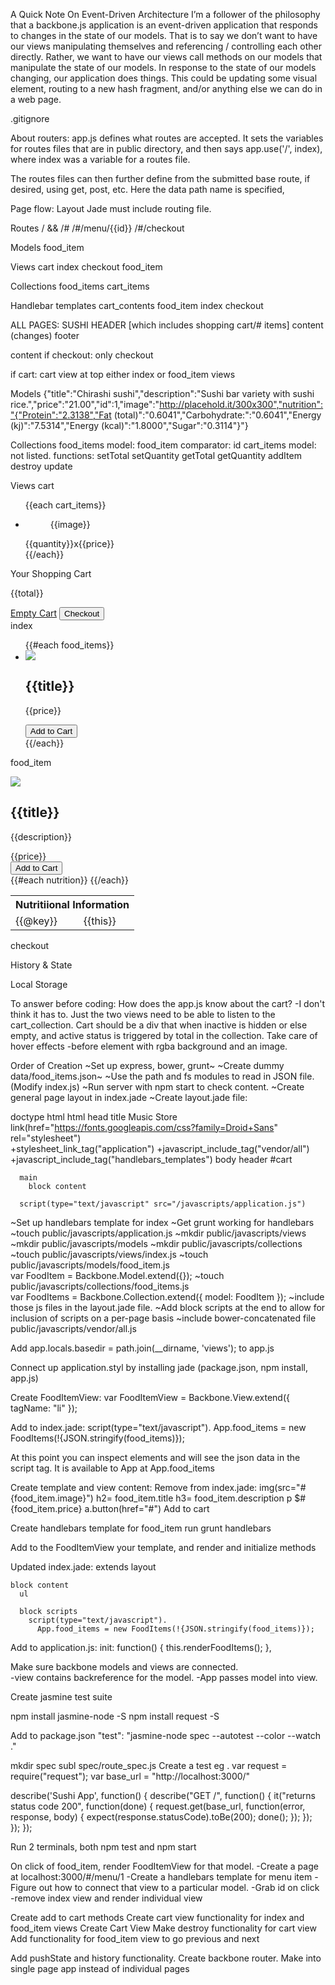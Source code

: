 A Quick Note On Event-Driven Architecture
I’m a follower of the philosophy that a backbone.js application is an event-driven application that responds to changes in the state of our models. That is to say we don’t want to have our views manipulating themselves and referencing / controlling each other directly. Rather, we want to have our views call methods on our models that manipulate the state of our models. In response to the state of our models changing, our application does things. This could be updating some visual element, routing to a new hash fragment, and/or anything else we can do in a web page.

.gitignore

About routers:
  app.js defines what routes are accepted. It sets the variables for routes files that are in public directory, and then says app.use('/', index), where index was a variable for a routes file.

  The routes files can then further define from the submitted base route, if desired, using get, post, etc. Here the data path name is specified, 

Page flow:
Layout Jade must include routing file. 

Routes
/ && /#
/#/menu/{{id}}
/#/checkout

Models
food_item

Views
  cart
  index
  checkout
  food_item

Collections
  food_items
  cart_items

Handlebar templates
  cart_contents
  food_item
  index
  checkout


ALL PAGES:
SUSHI HEADER [which includes shopping cart/# items]
  content (changes)
footer

content
  if checkout: only checkout

  if cart: cart view at top
  either index or food_item views

Models
  {"title":"Chirashi sushi","description":"Sushi bar variety with sushi rice.","price":"21.00","id":1,"image":"http://placehold.it/300x300","nutrition":"{"Protein":"2.3138","Fat (total)":"0.6041","Carbohydrate:":"0.6041","Energy (kj)":"7.5314","Energy (kcal)":"1.8000","Sugar":"0.3114"}"}

Collections
  food_items
    model: food_item
    comparator: id
  cart_items
    model: not listed.
    functions:
      setTotal
      setQuantity
      getTotal
      getQuantity
      addItem
      destroy
      update

Views
  cart
    <div id="cart"> 
      <ul>
        {{each cart_items}}
        <li>
          <figure>
            {{image}}
          </figure>
          <figcaption>
            {{quantity}}x{{price}}
          </figcaption>
        </li>
        {{/each}}
      </ul>
      <div id="cart_summary"> <!-- need id? -->
        <p>Your Shopping Cart</p>
        <p>{{total}}</p>
        <a href="#">Empty Cart</a>
        <button type="submit">Checkout</button>
      </div>
    </div>
  index
    <ul>
      {{#each food_items}}
      <li>
        <img src="{{image}}" />
        <h2>{{title}}</h2>
        <p>{{price}}</p>
        <button type="submit">Add to Cart</button>
      </li>
      {{/each}}
    </ul>
  food_item
  <div id="food_item">
    <div class="previous">
    </div>
    <div>
      <img src="{{image}}" />
      <div>
        <h2>{{title}}</h2>
        <p>{{description}}</p>
        <div>
          <div>{{price}}</div>
          <button type="submit">Add to Cart</button>
        </div>
      </div>
      <table>
        <th colspan="2">Nutritiional Information</th>
        {{#each nutrition}}
        <tr>
          <td>{{@key}}</td>
          <td>{{this}}</td>
        </tr>
        {{/each}}
      </table>
    </div>
    <div class="next">
    </div>    
  </div>
  checkout


History & State

Local Storage

To answer before coding:
  How does the app.js know about the cart?
    -I don't think it has to. Just the two views need to be able to listen to the cart_collection. Cart should be a div that when inactive is hidden or else empty, and active status is triggered by total in the collection.
  Take care of hover effects
    -before element with rgba background and an image.



Order of Creation
  ~Set up express, bower, grunt~
  ~Create dummy data/food_items.json~
  ~Use the path and fs modules to read in JSON file. (Modify index.js)
  ~Run server with npm start to check content.
  ~Create general page layout in index.jade
  ~Create layout.jade file:

  doctype html
  html
    head
      title Music Store
      link(href="https://fonts.googleapis.com/css?family=Droid+Sans" rel="stylesheet")    
      +stylesheet_link_tag("application")
      +javascript_include_tag("vendor/all")
      +javascript_include_tag("handlebars_templates")
    body
      header
        #cart

      main
        block content

      script(type="text/javascript" src="/javascripts/application.js")        


  ~Set up handlebars template for index
  ~Get grunt working for handlebars
  ~touch public/javascripts/application.js
  ~mkdir public/javascripts/views
  ~mkdir public/javascripts/models
  ~mkdir public/javascripts/collections
  ~touch public/javascripts/views/index.js
  ~touch public/javascripts/models/food_item.js  
      var FoodItem = Backbone.Model.extend({});
  ~touch public/javascripts/collections/food_items.js  
      var FoodItems = Backbone.Collection.extend({
        model: FoodItem
        });
  ~include those js files in the layout.jade file.
  ~Add block scripts at the end to allow for inclusion of scripts on a per-page basis
  ~include bower-concatenated file public/javascripts/vendor/all.js

  Add app.locals.basedir = path.join(__dirname, 'views'); to app.js

  Connect up application.styl by installing jade (package.json, npm install, app.js)

  Create FoodItemView:
  var FoodItemView = Backbone.View.extend({
    tagName: "li"
  });

  Add to index.jade:
    script(type="text/javascript").
    App.food_items = new FoodItems(!{JSON.stringify(food_items)});


At this point you can inspect elements and will see the json data in the script tag.
It is available to App at App.food_items

Create template and view content:
  Remove from index.jade:
        img(src="#{food_item.image}")
        h2= food_item.title
        h3= food_item.description
        p $#{food_item.price}
        a.button(href="#") Add to cart

  Create handlebars template for food_item
  run grunt handlebars

  Add to the FoodItemView your template, and render and initialize methods

  Updated index.jade:
    extends layout

    block content
      ul

      block scripts
        script(type="text/javascript").
          App.food_items = new FoodItems(!{JSON.stringify(food_items)});

Add to application.js:
  init: function() {
    this.renderFoodItems();
  },


Make sure backbone models and views are connected. \
  -view contains backreference for the model.
  -App passes model into view.

  Create jasmine test suite

  npm install jasmine-node -S
  npm install request -S

  Add to package.json
  "test": "jasmine-node spec --autotest --color --watch ."

  mkdir spec
  subl spec/route_spec.js
  Create a test
  eg .
  var request = require("request");
  var base_url = "http://localhost:3000/"

  describe('Sushi App', function() {
    describe("GET /", function() {
      it("returns status code 200", function(done) {
        request.get(base_url, function(error, response, body) {
          expect(response.statusCode).toBe(200);
          done();
        });
      });   
    });
  });

  Run 2 terminals, both npm test and npm start

  On click of food_item, render FoodItemView for that model.
  -Create a page at localhost:3000/#/menu/1
  -Create a handlebars template for menu item
  -Figure out how to connect that view to a particular model.
  -Grab id on click
  -remove index view and render individual view

  Create add to cart methods
  Create cart view functionality for index and food_item views
  Create Cart View
  Make destroy functionality for cart view
  Add functionality for food_item view to go previous and next

  Add pushState and history functionality. Create backbone router.
  Make into single page app instead of individual pages


